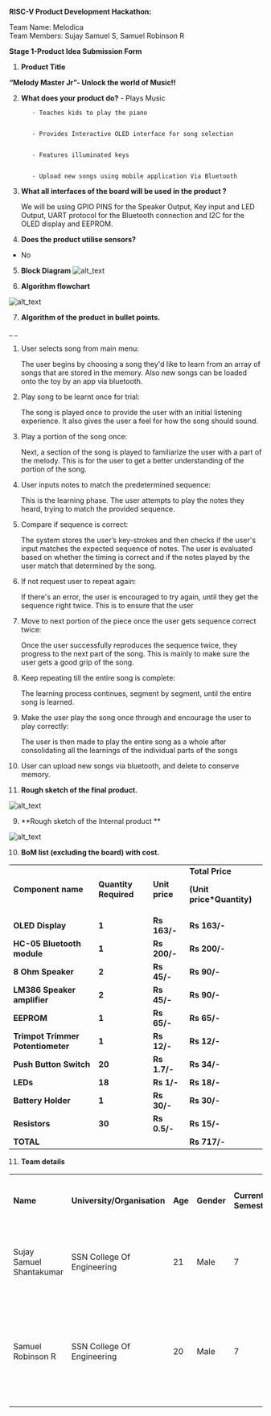 <!-- You have some errors, warnings, or alerts. If you are using reckless mode, turn it off to see inline alerts.
* ERRORs: 0
* WARNINGs: 0
* ALERTS: 4 -->

**RISC-V Product Development Hackathon:**

Team Name: Melodica          			
Team Members:  Sujay Samuel S,
               Samuel Robinson R

**Stage 1-Product Idea Submission Form**



1. **Product Title**

**“Melody Master Jr”- Unlock the world of Music!!**



2. **What does your product do?**
          - Plays Music

          - Teaches kids to play the piano


	      - Provides Interactive OLED interface for song selection


          - Features illuminated keys


          - Upload new songs using mobile application Via Bluetooth



3. **What all interfaces of the board will be used in the product ?**

    We will be using GPIO PINS for the Speaker Output, Key input and LED Output, UART protocol for the Bluetooth connection and I2C for the OLED display and EEPROM.

4. **Does the product utilise sensors?**
* No
5. **Block Diagram**
![alt_text](images/image3.jpg "image_tooltip")

6. **Algorithm flowchart**

    
![alt_text](images/image4.jpg "image_tooltip")


7. **Algorithm of the product in bullet points.**

_        _



1. User selects song from main menu:

    The user begins by choosing a song they'd like to learn from an array of songs that are stored in the memory. Also new songs can be loaded onto the toy by an app via bluetooth.

2. Play song to be learnt once for trial:

    The song is played once to provide the user with an initial listening experience. It also gives the user a feel for how the song should sound.     

3. Play a portion of the song once:

    Next, a section of the song is played to familiarize the user with a part of the melody. This is for the user to get a better understanding of the portion of the song.

4. User inputs notes to match the predetermined sequence:

    This is the learning phase. The user attempts to play the notes they heard, trying to match the provided sequence. 

5. Compare if sequence is correct: 

    The system stores the user’s key-strokes and then checks if the user's input matches the expected sequence of notes. The user is evaluated based on whether the timing is correct and if the notes played by the user match that determined by the song. 

6. If not request user to repeat again: 

    If there's an error, the user is encouraged to try again, until they get the sequence right twice. This is to ensure that the user 

7. Move to next portion of the piece once the user gets sequence correct twice:

    Once the user successfully reproduces the sequence twice, they progress to the next part of the song. This is mainly to make sure the user gets a good grip of the song.

8. Keep repeating till the entire song is complete:

    The learning process continues, segment by segment, until the entire song is learned.

9. Make the user play the song once through and encourage the user to play correctly:

    The user is then made to play the entire song as a whole after consolidating all the learnings of the individual parts of the songs

10.  User can upload new songs via bluetooth, and delete to conserve memory.
8. **Rough sketch of the final product.**

    
![alt_text](images/image1.jpg "image_tooltip")


9. **Rough sketch of the Internal product **

    
![alt_text](images/image5.png "image_tooltip")


10. **BoM list (excluding the board) with cost.**

<table>
  <tr>
   <td>
<strong>Component name</strong>
   </td>
   <td><strong>Quantity Required</strong>
   </td>
   <td><strong>Unit price</strong>
   </td>
   <td><strong>Total Price</strong>
<p>
<strong>(Unit price*Quantity)</strong>
   </td>
  </tr>
  <tr>
   <td><strong>OLED Display</strong>
   </td>
   <td><strong>1</strong>
   </td>
   <td><strong>Rs 163/-</strong>
   </td>
   <td><strong>Rs 163/-</strong>
   </td>
  </tr>
  <tr>
   <td><strong>HC-05 Bluetooth module</strong>
   </td>
   <td><strong>1</strong>
   </td>
   <td><strong>Rs 200/-</strong>
   </td>
   <td><strong>Rs 200/-</strong>
   </td>
  </tr>
  <tr>
   <td><strong>8 Ohm Speaker</strong>
   </td>
   <td><strong>2</strong>
   </td>
   <td><strong>Rs 45/-</strong>
   </td>
   <td><strong>Rs 90/-</strong>
   </td>
  </tr>
  <tr>
   <td><strong>LM386 Speaker amplifier</strong>
   </td>
   <td><strong>2</strong>
   </td>
   <td><strong>Rs 45/-</strong>
   </td>
   <td><strong>Rs 90/-</strong>
   </td>
  </tr>
  <tr>
   <td><strong>EEPROM</strong>
   </td>
   <td><strong>1</strong>
   </td>
   <td><strong>Rs 65/-</strong>
   </td>
   <td><strong>Rs 65/-</strong>
   </td>
  </tr>
  <tr>
   <td><strong>Trimpot Trimmer Potentiometer</strong>
   </td>
   <td><strong>1</strong>
   </td>
   <td><strong>Rs 12/-</strong>
   </td>
   <td><strong>Rs 12/-</strong>
   </td>
  </tr>
  <tr>
   <td><strong>Push Button Switch </strong>
   </td>
   <td><strong>20</strong>
   </td>
   <td><strong>Rs 1.7/-</strong>
   </td>
   <td><strong>Rs 34/-</strong>
   </td>
  </tr>
  <tr>
   <td><strong>LEDs</strong>
   </td>
   <td><strong>18</strong>
   </td>
   <td><strong>Rs 1/-</strong>
   </td>
   <td><strong>Rs 18/-</strong>
   </td>
  </tr>
  <tr>
   <td><strong>Battery Holder</strong>
   </td>
   <td><strong>1</strong>
   </td>
   <td><strong>Rs 30/-</strong>
   </td>
   <td><strong>Rs 30/-</strong>
   </td>
  </tr>
  <tr>
   <td><strong>Resistors</strong>
   </td>
   <td><strong>30</strong>
   </td>
   <td><strong>Rs 0.5/-</strong>
   </td>
   <td><strong>Rs 15/-</strong>
   </td>
  </tr>
  <tr>
   <td><strong>TOTAL </strong>
   </td>
   <td>
   </td>
   <td>
   </td>
   <td><strong>Rs 717/-</strong>
   </td>
  </tr>
</table>




11. **Team details**

<table>
  <tr>
   <td>
<strong>Name</strong>
   </td>
   <td><strong>University/Organisation</strong>
   </td>
   <td><strong>Age</strong>
   </td>
   <td><strong>Gender</strong>
   </td>
   <td><strong>Current Semester</strong>
   </td>
   <td><strong>Current Address</strong>
   </td>
   <td><strong>Do you need accommodation if the Demo is to done in Bangalore</strong>
   </td>
   <td><strong>Role in Product Development</strong>
   </td>
  </tr>
  <tr>
   <td>Sujay Samuel Shantakumar
   </td>
   <td>SSN College Of Engineering
   </td>
   <td>21
   </td>
   <td>Male
   </td>
   <td>7
   </td>
   <td>1-D Abirami Meadowland, 32 Park Road, Anna Nagar, Chennai-50
   </td>
   <td>yes
   </td>
   <td>Embedded Software developer, 
<p>
Product design.
   </td>
  </tr>
  <tr>
   <td>Samuel Robinson R
   </td>
   <td>SSN College Of Engineering
   </td>
   <td>20
   </td>
   <td>Male
   </td>
   <td>7
   </td>
   <td>2B, 
<p>
Adyar Foliage, 18, Second Main Road, Gandhinagar, Adyar, Chennai-600020
   </td>
   <td>yes
   </td>
   <td>Embedded Software Developer
   </td>
  </tr>
</table>

